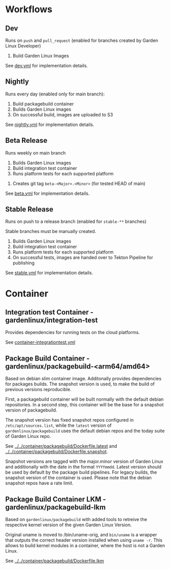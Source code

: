 # Workflows

## Dev
Runs on `push` and `pull_request` (enabled for branches created by Garden Linux Developer)
1. Build Garden Linux Images

See [dev.yml](dev.yml) for implementation details.

## Nightly
Runs every day (enabled only for main branch):

1. Build packagebuild container
1. Builds Garden Linux images
1. On successful build, images are uploaded to S3

See [nightly.yml](nightly.yml) for implementation details. 

## Beta Release
Runs weekly on main branch
1. Builds Garden Linux images
1. Build integration test container
1. Runs platform tests for each supported platform 
<!-- 1. On successful tests, images are handed over to Tekton Pipeline for publishing -->
1. Creates git tag `beta-<Major>.<Minor>` (for tested HEAD of main)

See [beta.yml](beta.yml) for implementation details. 

## Stable Release
Runs on push to a release branch (enabled for `stable-**` branches)

Stable branches must be manually created.

1. Builds Garden Linux images
1. Build integration test container
1. Runs platform tests for each supported platform 
1. On successful tests, images are handed over to Tekton Pipeline for publishing

See [stable.yml](stable.yml) for implementation details. 


# Container

## Integration test Container - gardenlinux/integration-test
Provides dependencies for running tests on the cloud platforms.

See [container-integrationtest.yml](container-integrationtest.yml)

## Package Build Container - gardenlinux/packagebuild-<arm64/amd64>
Based on debian slim container image. Additonally provides dependencies for packages builds.
The snapshot version is used, to make the build of previous versions reproducible.

First, a packagebuild container will be built normally with the default debian repositories. 
In a second step, this container will be the base for a snapshot version of packagebuild.

The snapshot version has fixed snapshot repos configured in `/etc/apt/sources.list`,
while the `latest` version of `gardenlinux/packagebuild` uses the default debian repos and the today suite of Garden Linux repo.

See [../../container/packagebuild/Dockerfile.latest](../../container/packagebuild/Dockerfile.latest) and [../../container/packagebuild/Dockerfile.snapshot](../../container/packagebuild/Dockerfile.snapshot).

Snapshot versions are tagged with the major.minor version of Garden Linux and additionally with the date in the format `YYYYmmdd`.
Latest version should be used by default by the package build pipelines. For legacy builds, the snapshot version of the container is used.
Please note that the debian snapshot repos have a rate limit.

## Package Build Container LKM - gardenlinux/packagebuild-lkm
Based on `gardenlinux/packagebuild` with added tools to retreive the respective kernel version of the given Garden Linux Version.

Original uname is moved to /bin/uname-orig, and `bin/uname` is a wrapper that outputs the correct header version installed when using `uname -r`. 
This allows to build kernel modules in a container, where the host is not a Garden Linux.

See [../../container/packagebuild/Dockerfile.lkm](../../container/packagebuild/Dockerfile.lkm)
